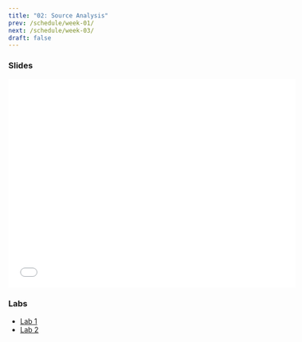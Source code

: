 ```yaml
---
title: "02: Source Analysis"
prev: /schedule/week-01/
next: /schedule/week-03/
draft: false
---
```


### Slides

<iframe src="/404.html" width="576" height="420" title="Week 2" scrolling="no" frameborder="0" webkitallowfullscreen mozallowfullscreen allowfullscreen></iframe>

### Labs

- [Lab 1](lab-1/)
- [Lab 2](lab-2/)

